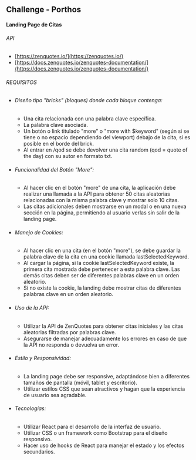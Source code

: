 ## **Challenge - Porthos**

#### **Landing Page de Citas**

###### API

- [https://zenquotes.io/](https://zenquotes.io/)
- [https://docs.zenquotes.io/zenquotes-documentation/](https://docs.zenquotes.io/zenquotes-documentation/)

###### REQUISITOS

- ###### Diseño tipo "bricks" (bloques) donde cada bloque contenga:

  - Una cita relacionada con una palabra clave específica.
  - La palabra clave asociada.
  - Un botón o link titulado "more" o "more with $keyword" (según si se tiene o no espacio dependiendo del viewport) debajo de la cita, si es posible en el borde del brick.
  - Al entrar en /qod se debe devolver una cita random (qod = quote of the day) con su autor en formato txt.

- ###### Funcionalidad del Botón "More":

  - Al hacer clic en el botón "more" de una cita, la aplicación debe realizar una llamada a la API para obtener 50 citas aleatorias relacionadas con la misma palabra clave y mostrar solo 10 citas.
  - Las citas adicionales deben mostrarse en un modal o en una nueva sección en la página, permitiendo al usuario verlas sin salir de la landing page.

- ###### Manejo de Cookies:

  - Al hacer clic en una cita (en el botón "more"), se debe guardar la palabra clave de la cita en una cookie llamada lastSelectedKeyword.
  - Al cargar la página, si la cookie lastSelectedKeyword existe, la primera cita mostrada debe pertenecer a esta palabra clave. Las demás citas deben ser de diferentes palabras clave en un orden aleatorio.
  - Si no existe la cookie, la landing debe mostrar citas de diferentes palabras clave en un orden aleatorio.

- ###### Uso de la API:

  - Utilizar la API de ZenQuotes para obtener citas iniciales y las citas aleatorias filtradas por palabras clave.
  - Asegurarse de manejar adecuadamente los errores en caso de que la API no responda o devuelva un error.

- ###### Estilo y Responsividad:

  - La landing page debe ser responsive, adaptándose bien a diferentes tamaños de pantalla (móvil, tablet y escritorio).
  - Utilizar estilos CSS que sean atractivos y hagan que la experiencia de usuario sea agradable.

- ###### Tecnologías:
  - Utilizar React para el desarrollo de la interfaz de usuario.
  - Utilizar CSS o un framework como Bootstrap para el diseño responsivo.
  - Hacer uso de hooks de React para manejar el estado y los efectos secundarios.
